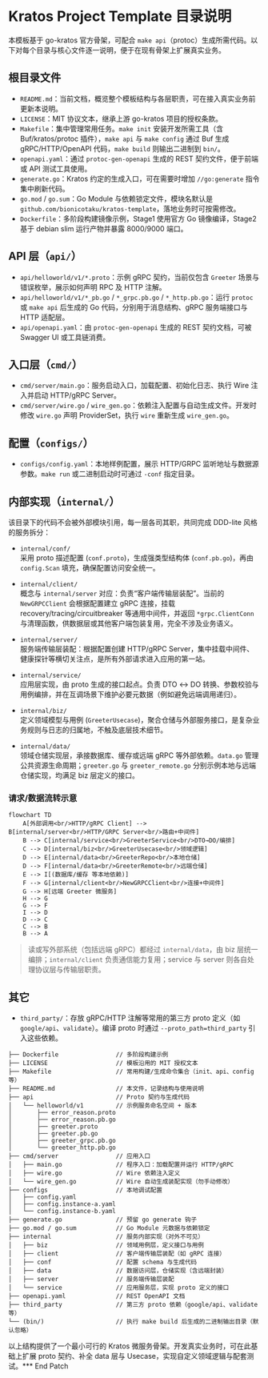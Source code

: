 # Kratos Project Template 目录说明

本模板基于 go-kratos 官方骨架，可配合 `make api`（protoc）生成所需代码。以下对每个目录与核心文件逐一说明，便于在现有骨架上扩展真实业务。

## 根目录文件

- `README.md`：当前文档，概览整个模板结构与各层职责，可在接入真实业务前更新本说明。
- `LICENSE`：MIT 协议文本，继承上游 go-kratos 项目的授权条款。
- `Makefile`：集中管理常用任务。`make init` 安装开发所需工具（含 Buf/kratos/protoc 插件），`make api` 与 `make config` 通过 Buf 生成 gRPC/HTTP/OpenAPI 代码，`make build` 则输出二进制到 `bin/`。
- `openapi.yaml`：通过 `protoc-gen-openapi` 生成的 REST 契约文件，便于前端或 API 测试工具使用。
- `generate.go`：Kratos 约定的生成入口，可在需要时增加 `//go:generate` 指令集中刷新代码。
- `go.mod` / `go.sum`：Go Module 与依赖锁定文件，模块名默认是 `github.com/bionicotaku/kratos-template`，落地业务时可按需修改。
- `Dockerfile`：多阶段构建镜像示例，Stage1 使用官方 Go 镜像编译，Stage2 基于 debian slim 运行产物并暴露 8000/9000 端口。

## API 层（`api/`）

- `api/helloworld/v1/*.proto`：示例 gRPC 契约，当前仅包含 `Greeter` 场景与错误枚举，展示如何声明 RPC 及 HTTP 注解。
- `api/helloworld/v1/*_pb.go` / `*_grpc.pb.go` / `*_http.pb.go`：运行 `protoc` 或 `make api` 后生成的 Go 代码，分别用于消息结构、gRPC 服务端接口与 HTTP 适配层。
- `api/openapi.yaml`：由 `protoc-gen-openapi` 生成的 REST 契约文档，可被 Swagger UI 或工具链消费。

## 入口层（`cmd/`）

- `cmd/server/main.go`：服务启动入口，加载配置、初始化日志、执行 Wire 注入并启动 HTTP/gRPC Server。
- `cmd/server/wire.go` / `wire_gen.go`：依赖注入配置与自动生成文件。开发时修改 `wire.go` 声明 ProviderSet，执行 `wire` 重新生成 `wire_gen.go`。

## 配置（`configs/`）

- `configs/config.yaml`：本地样例配置，展示 HTTP/GRPC 监听地址与数据源参数。`make run` 或二进制启动时可通过 `-conf` 指定目录。

## 内部实现（`internal/`）

该目录下的代码不会被外部模块引用，每一层各司其职，共同完成 DDD-lite 风格的服务拆分：

- `internal/conf/`  
  采用 proto 描述配置 (`conf.proto`)，生成强类型结构体 (`conf.pb.go`)，再由 `config.Scan` 填充，确保配置访问安全统一。

- `internal/client/`  
  概念与 `internal/server` 对应：负责“客户端传输层装配”。当前的 `NewGRPCClient` 会根据配置建立 gRPC 连接，挂载 recovery/tracing/circuitbreaker 等通用中间件，并返回 `*grpc.ClientConn` 与清理函数，供数据层或其他客户端包装复用，完全不涉及业务语义。

- `internal/server/`  
  服务端传输层装配：根据配置创建 HTTP/gRPC Server，集中挂载中间件、健康探针等横切关注点，是所有外部请求进入应用的第一站。

- `internal/service/`  
  应用层实现，由 proto 生成的接口起点。负责 DTO ↔ DO 转换、参数校验与用例编排，并在互调场景下维护必要元数据（例如避免远端调用递归）。

- `internal/biz/`  
  定义领域模型与用例 (`GreeterUsecase`)，聚合仓储与外部服务接口，是复杂业务规则与日志的归属地，不触及底层技术细节。

- `internal/data/`  
  领域仓储实现层，承接数据库、缓存或远端 gRPC 等外部依赖。`data.go` 管理公共资源生命周期；`greeter.go` 与 `greeter_remote.go` 分别示例本地与远端仓储实现，均满足 biz 层定义的接口。

### 请求/数据流转示意

```mermaid
flowchart TD
    A[外部调用<br/>HTTP/gRPC Client] --> B[internal/server<br/>HTTP/GRPC Server<br/>路由+中间件]
    B --> C[internal/service<br/>GreeterService<br/>DTO→DO/编排]
    C --> D[internal/biz<br/>GreeterUsecase<br/>领域逻辑]
    D --> E[internal/data<br/>GreeterRepo<br/>本地仓储]
    D --> F[internal/data<br/>GreeterRemote<br/>远端仓储]
    E --> I[(数据库/缓存 等本地依赖)]
    F --> G[internal/client<br/>NewGRPCClient<br/>连接+中间件]
    G --> H[远端 Greeter 微服务]
    H --> G
    G --> F
    I --> D
    D --> C
    C --> B
    B --> A
```

> 读或写外部系统（包括远端 gRPC）都经过 `internal/data`，由 biz 层统一编排；`internal/client` 负责通信能力复用；service 与 server 则各自处理协议层与传输层职责。

## 其它

- `third_party/`：存放 gRPC/HTTP 注解等常用的第三方 proto 定义（如 `google/api`、`validate`）。编译 proto 时通过 `--proto_path=third_party` 引入这些依赖。

```text
├── Dockerfile                // 多阶段构建示例
├── LICENSE                   // 模板沿用的 MIT 授权文本
├── Makefile                  // 常用构建/生成命令集合（init、api、config 等）
├── README.md                 // 本文件，记录结构与使用说明
├── api                       // Proto 契约与生成代码
│   └── helloworld/v1         // 示例服务命名空间 + 版本
│       ├── error_reason.proto
│       ├── error_reason.pb.go
│       ├── greeter.proto
│       ├── greeter.pb.go
│       ├── greeter_grpc.pb.go
│       └── greeter_http.pb.go
├── cmd/server                // 应用入口
│   ├── main.go               // 程序入口：加载配置并运行 HTTP/gRPC
│   ├── wire.go               // Wire 依赖注入定义
│   └── wire_gen.go           // Wire 自动生成装配实现（勿手动修改）
├── configs                   // 本地调试配置
│   ├── config.yaml
│   ├── config.instance-a.yaml
│   └── config.instance-b.yaml
├── generate.go               // 预留 go generate 钩子
├── go.mod / go.sum           // Go Module 元数据与依赖锁定
├── internal                  // 服务内部实现（对外不可见）
│   ├── biz                   // 领域用例层，定义接口与用例
│   ├── client                // 客户端传输层装配（如 gRPC 连接）
│   ├── conf                  // 配置 schema 与生成代码
│   ├── data                  // 数据访问层，仓储实现（含远端封装）
│   ├── server                // 服务端传输层装配
│   └── service               // 应用服务层，实现 proto 定义的接口
├── openapi.yaml              // REST OpenAPI 文档
├── third_party               // 第三方 proto 依赖（google/api、validate 等）
└── (bin/)                    // 执行 make build 后生成的二进制输出目录（默认忽略）
```

以上结构提供了一个最小可行的 Kratos 微服务骨架。开发真实业务时，可在此基础上扩展 proto 契约、补全 data 层与 Usecase，实现自定义领域逻辑与配套测试。*** End Patch​
